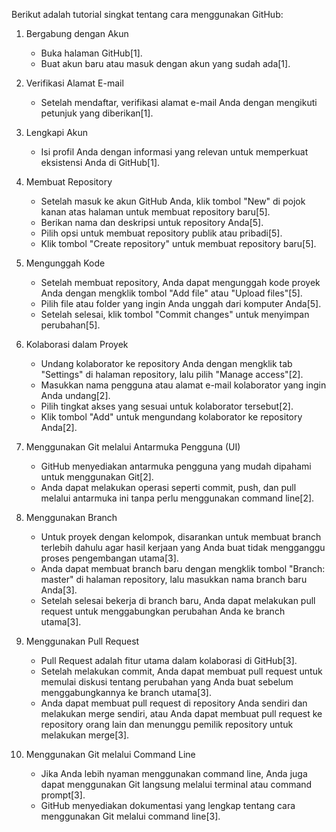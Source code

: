 Berikut adalah tutorial singkat tentang cara menggunakan GitHub:

1. Bergabung dengan Akun
   - Buka halaman GitHub[1].
   - Buat akun baru atau masuk dengan akun yang sudah ada[1].

2. Verifikasi Alamat E-mail
   - Setelah mendaftar, verifikasi alamat e-mail Anda dengan mengikuti petunjuk yang diberikan[1].

3. Lengkapi Akun
   - Isi profil Anda dengan informasi yang relevan untuk memperkuat eksistensi Anda di GitHub[1].

4. Membuat Repository
   - Setelah masuk ke akun GitHub Anda, klik tombol "New" di pojok kanan atas halaman untuk membuat repository baru[5].
   - Berikan nama dan deskripsi untuk repository Anda[5].
   - Pilih opsi untuk membuat repository publik atau pribadi[5].
   - Klik tombol "Create repository" untuk membuat repository baru[5].

5. Mengunggah Kode
   - Setelah membuat repository, Anda dapat mengunggah kode proyek Anda dengan mengklik tombol "Add file" atau "Upload files"[5].
   - Pilih file atau folder yang ingin Anda unggah dari komputer Anda[5].
   - Setelah selesai, klik tombol "Commit changes" untuk menyimpan perubahan[5].

6. Kolaborasi dalam Proyek
   - Undang kolaborator ke repository Anda dengan mengklik tab "Settings" di halaman repository, lalu pilih "Manage access"[2].
   - Masukkan nama pengguna atau alamat e-mail kolaborator yang ingin Anda undang[2].
   - Pilih tingkat akses yang sesuai untuk kolaborator tersebut[2].
   - Klik tombol "Add" untuk mengundang kolaborator ke repository Anda[2].

7. Menggunakan Git melalui Antarmuka Pengguna (UI)
   - GitHub menyediakan antarmuka pengguna yang mudah dipahami untuk menggunakan Git[2].
   - Anda dapat melakukan operasi seperti commit, push, dan pull melalui antarmuka ini tanpa perlu menggunakan command line[2].

8. Menggunakan Branch
   - Untuk proyek dengan kelompok, disarankan untuk membuat branch terlebih dahulu agar hasil kerjaan yang Anda buat tidak mengganggu proses pengembangan utama[3].
   - Anda dapat membuat branch baru dengan mengklik tombol "Branch: master" di halaman repository, lalu masukkan nama branch baru Anda[3].
   - Setelah selesai bekerja di branch baru, Anda dapat melakukan pull request untuk menggabungkan perubahan Anda ke branch utama[3].

9. Menggunakan Pull Request
   - Pull Request adalah fitur utama dalam kolaborasi di GitHub[3].
   - Setelah melakukan commit, Anda dapat membuat pull request untuk memulai diskusi tentang perubahan yang Anda buat sebelum menggabungkannya ke branch utama[3].
   - Anda dapat membuat pull request di repository Anda sendiri dan melakukan merge sendiri, atau Anda dapat membuat pull request ke repository orang lain dan menunggu pemilik repository untuk melakukan merge[3].

10. Menggunakan Git melalui Command Line
    - Jika Anda lebih nyaman menggunakan command line, Anda juga dapat menggunakan Git langsung melalui terminal atau command prompt[3].
    - GitHub menyediakan dokumentasi yang lengkap tentang cara menggunakan Git melalui command line[3].


